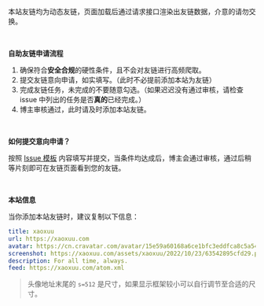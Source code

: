 本站友链均为动态友链，页面加载后通过请求接口渲染出友链数据，介意的请勿交换。

<br>

**自助友链申请流程**

1. 确保符合**安全合规**的硬性条件，且不会对友链进行高频爬取。
2. 提交友链意向申请，如实填写。（此时不必提前添加本站为友链）
3. 完成友链任务，未完成的不要随意勾选。（如果迟迟没有通过审核，请检查 issue 中列出的任务是否**真的**已经完成。）
4. 博主审核通过，此时请及时添加本站友链。

<br>

**如何提交意向申请？**

按照 [Issue 模板](https://github.com/xaoxuu/friends/issues/new/choose) 内容填写并提交，当条件均达成后，博主会通过审核，通过后稍等片刻即可在友链页面看到您的友链。

<br>

**本站信息**

当你添加本站友链时，建议复制以下信息：

```yaml
title: xaoxuu
url: https://xaoxuu.com
avatar: https://cn.cravatar.com/avatar/15e59a60168a6ce1bfc3eddfca8c5a54?s=512
screenshot: https://xaoxuu.com/assets/xaoxuu/2022/10/23/63542895cfd29.png
description: For all time, always.
feed: https://xaoxuu.com/atom.xml
```

> 头像地址末尾的 `s=512` 是尺寸，如果显示框架较小可以自行调节至合适的尺寸。

